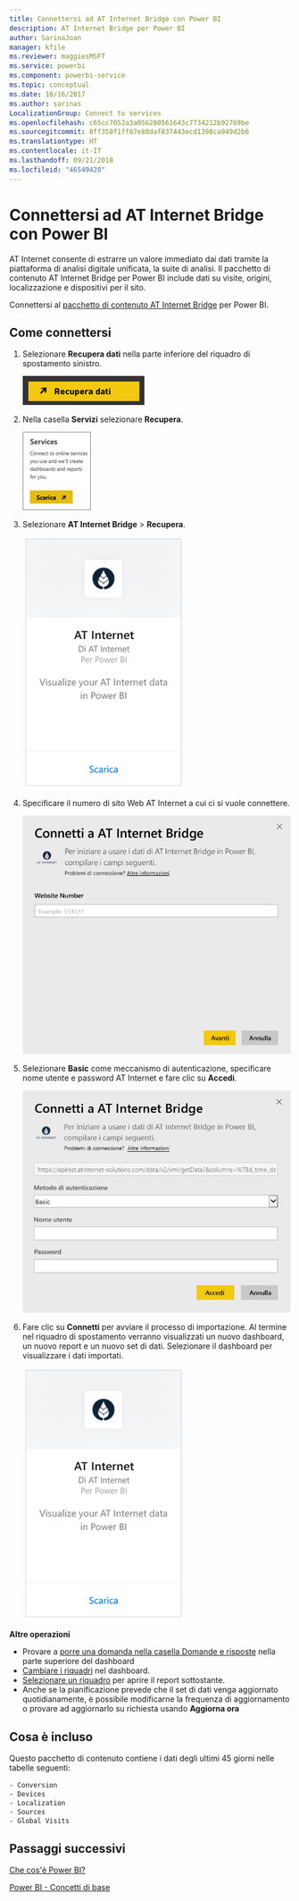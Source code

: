 ```yaml
---
title: Connettersi ad AT Internet Bridge con Power BI
description: AT Internet Bridge per Power BI
author: SarinaJoan
manager: kfile
ms.reviewer: maggiesMSFT
ms.service: powerbi
ms.component: powerbi-service
ms.topic: conceptual
ms.date: 10/16/2017
ms.author: sarinas
LocalizationGroup: Connect to services
ms.openlocfilehash: c65cc7052a3a056280561643c7734212b92769be
ms.sourcegitcommit: 0ff358f1ff87e88daf837443ecd1398ca949d2b6
ms.translationtype: HT
ms.contentlocale: it-IT
ms.lasthandoff: 09/21/2018
ms.locfileid: "46549420"
---
```

# <a name="connect-to-at-internet-bridge-with-power-bi"></a>Connettersi ad AT Internet Bridge con Power BI
AT Internet consente di estrarre un valore immediato dai dati tramite la piattaforma di analisi digitale unificata, la suite di analisi. Il pacchetto di contenuto AT Internet Bridge per Power BI include dati su visite, origini, localizzazione e dispositivi per il sito.

Connettersi al [pacchetto di contenuto AT Internet Bridge](https://app.powerbi.com/getdata/services/at-internet-bridge) per Power BI.

## <a name="how-to-connect"></a>Come connettersi
1. Selezionare **Recupera dati** nella parte inferiore del riquadro di spostamento sinistro.
   
   ![](media/service-connect-to-at-internet/pbi_getdata.png) 
2. Nella casella **Servizi** selezionare **Recupera**.
   
   ![](media/service-connect-to-at-internet/pbi_getservices.png) 
3. Selezionare **AT Internet Bridge** \> **Recupera**.
   
   ![](media/service-connect-to-at-internet/atinternet.png)
4. Specificare il numero di sito Web AT Internet a cui ci si vuole connettere.
   
   ![](media/service-connect-to-at-internet/params.png)
5. Selezionare **Basic** come meccanismo di autenticazione, specificare nome utente e password AT Internet e fare clic su **Accedi**.
   
   ![](media/service-connect-to-at-internet/creds.png)
6. Fare clic su **Connetti** per avviare il processo di importazione. Al termine nel riquadro di spostamento verranno visualizzati un nuovo dashboard, un nuovo report e un nuovo set di dati. Selezionare il dashboard per visualizzare i dati importati.
   
    ![](media/service-connect-to-at-internet/atinternet.png)

**Altre operazioni**

* Provare a [porre una domanda nella casella Domande e risposte](consumer/end-user-q-and-a.md) nella parte superiore del dashboard
* [Cambiare i riquadri](service-dashboard-edit-tile.md) nel dashboard.
* [Selezionare un riquadro](consumer/end-user-tiles.md) per aprire il report sottostante.
* Anche se la pianificazione prevede che il set di dati venga aggiornato quotidianamente, è possibile modificarne la frequenza di aggiornamento o provare ad aggiornarlo su richiesta usando **Aggiorna ora**

## <a name="whats-included"></a>Cosa è incluso
Questo pacchetto di contenuto contiene i dati degli ultimi 45 giorni nelle tabelle seguenti:  

    - Conversion  
    - Devices  
    - Localization  
    - Sources  
    - Global Visits  

## <a name="next-steps"></a>Passaggi successivi
[Che cos'è Power BI?](power-bi-overview.md)

[Power BI - Concetti di base](consumer/end-user-basic-concepts.md)

